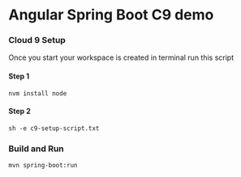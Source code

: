 # Angular Spring Boot C9 demo

### Cloud 9 Setup


Once you start your workspace is created in terminal run this script

#### Step 1
```$xslt
nvm install node
```

#### Step 2
```
sh -e c9-setup-script.txt
```

### Build and Run

```$xslt
mvn spring-boot:run
```
